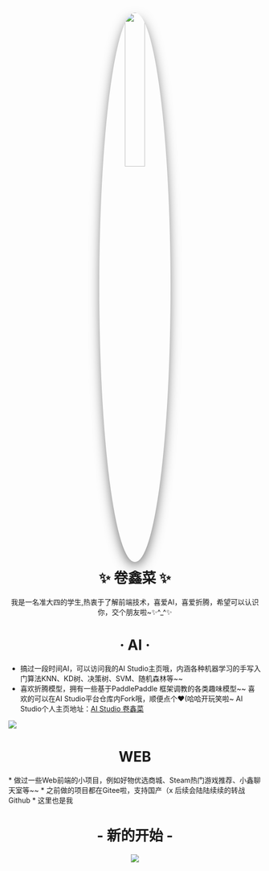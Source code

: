 <h1 align="center">
  <img style="border-radius: 50%;box-shadow: 0 10px 25px -5px #555; margin-bottom:10px" width="28%"
     src="https://avatars.githubusercontent.com/u/81578058?v=4">
  <br>
 ✨ 卷鑫菜 ✨
</h1>


<p align="center"> 我是一名准大四的学生,热衷于了解前端技术，喜爱AI，喜爱折腾，希望可以认识你，交个朋友啦~✨^_^✨ </p>

<h1 align="center">
 · AI ·
</h4>

* 搞过一段时间AI，可以访问我的AI Studio主页哦，内涵各种机器学习的手写入门算法KNN、KD树、决策树、SVM、随机森林等~~
* 喜欢折腾模型，拥有一些基于PaddlePaddle 框架调教的各类趣味模型~~
喜欢的可以在AI Studio平台仓库内Fork哦，顺便点个♥(哈哈开玩笑啦~
AI Studio个人主页地址：[AI Studio 卷鑫菜](https://aistudio.baidu.com/aistudio/personalcenter/thirdview/780334)

[![](https://github.com/jinzita-lx/jinzita-lx/assets/81578058/7feedc40-59a0-4a33-9572-623b4d6e5e95)](https://aistudio.baidu.com/aistudio/personalcenter/thirdview/780334)


<h1 align="center">
  WEB
</h1>
* 做过一些Web前端的小项目，例如好物优选商城、Steam热门游戏推荐、小鑫聊天室等~~
* 之前做的项目都在Gitee啦，支持国产（x 后续会陆陆续续的转战Github
* 这里也是我


<h1 align="center"> - 新的开始 - </h1>

<div align="center">

[![](https://github-readme-stats.vercel.app/api?username=jinzita-lx&count_private=true&theme=tokyonight&show_icons=true)](https://github.com/anuraghazra/github-readme-stats)
  
</div>



